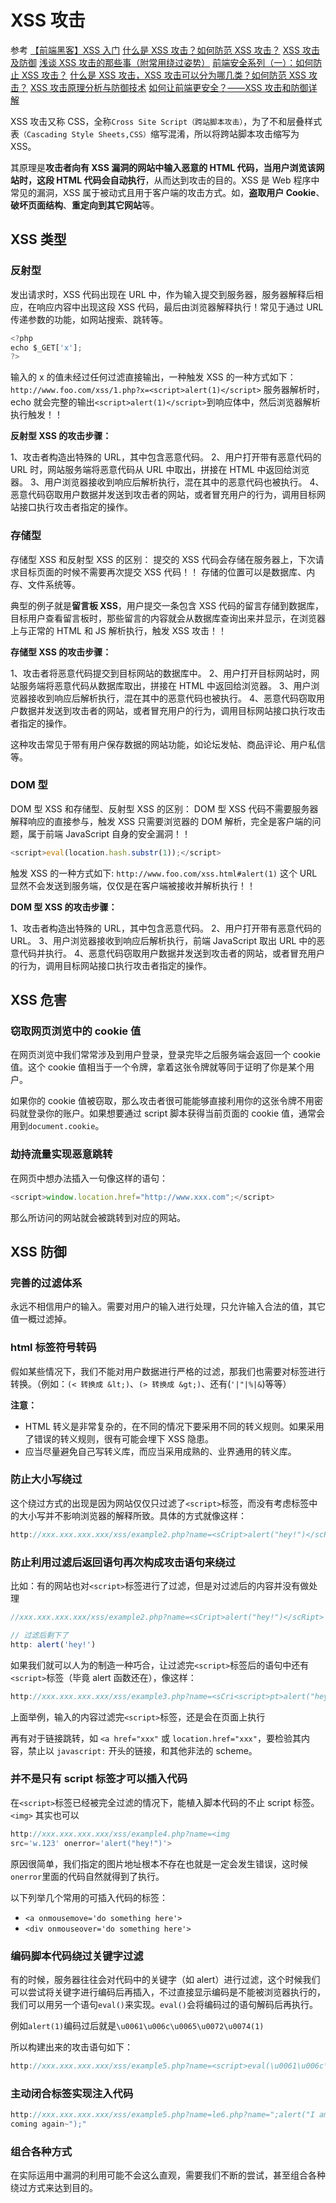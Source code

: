 # XSS 攻击

参考
[【前端黑客】XSS 入门](https://zhuanlan.zhihu.com/p/37455061)
[什么是 XSS 攻击？如何防范 XSS 攻击？](https://blog.csdn.net/weixin_43681537/article/details/84585554)
[XSS 攻击及防御](https://blog.csdn.net/ghsau/article/details/17027893)
[浅谈 XSS 攻击的那些事（附常用绕过姿势）](https://zhuanlan.zhihu.com/p/26177815)
[前端安全系列（一）：如何防止 XSS 攻击？](https://tech.meituan.com/2018/09/27/fe-security.html)
[什么是 XSS 攻击，XSS 攻击可以分为哪几类？如何防范 XSS 攻击？](https://github.com/YvetteLau/Step-By-Step/issues/18)
[XSS 攻击原理分析与防御技术](https://segmentfault.com/a/1190000013315450)
[如何让前端更安全？——XSS 攻击和防御详解](https://juejin.im/entry/58a598dc570c35006b5cd6b4)

XSS 攻击又称 CSS，全称`Cross Site Script（跨站脚本攻击）`，为了不和层叠样式表`（Cascading Style Sheets,CSS）`缩写混淆，所以将跨站脚本攻击缩写为 XSS。

其原理是**攻击者向有 XSS 漏洞的网站中输入恶意的 HTML 代码，当用户浏览该网站时，这段 HTML 代码会自动执行**，从而达到攻击的目的。XSS 是 Web 程序中常见的漏洞，XSS 属于被动式且用于客户端的攻击方式。如，**盗取用户 Cookie**、**破坏页面结构**、**重定向到其它网站**等。

## XSS 类型

### 反射型

发出请求时，XSS 代码出现在 URL 中，作为输入提交到服务器，服务器解释后相应，在响应内容中出现这段 XSS 代码，最后由浏览器解释执行！常见于通过 URL 传递参数的功能，如网站搜索、跳转等。

```js
<?php
echo $_GET['x'];
?>
```

输入的 x 的值未经过任何过滤直接输出，一种触发 XSS 的一种方式如下：
`http://www.foo.com/xss/1.php?x=<script>alert(1)</script>`
服务器解析时，echo 就会完整的输出`<script>alert(1)</script>`到响应体中，然后浏览器解析执行触发！！

**反射型 XSS 的攻击步骤：**

1、攻击者构造出特殊的 URL，其中包含恶意代码。
2、用户打开带有恶意代码的 URL 时，网站服务端将恶意代码从 URL 中取出，拼接在 HTML 中返回给浏览器。
3、用户浏览器接收到响应后解析执行，混在其中的恶意代码也被执行。
4、恶意代码窃取用户数据并发送到攻击者的网站，或者冒充用户的行为，调用目标网站接口执行攻击者指定的操作。

### 存储型

存储型 XSS 和反射型 XSS 的区别：
提交的 XSS 代码会存储在服务器上，下次请求目标页面的时候不需要再次提交 XSS 代码！！
存储的位置可以是数据库、内存、文件系统等。

典型的例子就是**留言板 XSS**，用户提交一条包含 XSS 代码的留言存储到数据库，目标用户查看留言板时，那些留言的内容就会从数据库查询出来并显示，在浏览器上与正常的 HTML 和 JS 解析执行，触发 XSS 攻击！！

**存储型 XSS 的攻击步骤：**

1、攻击者将恶意代码提交到目标网站的数据库中。
2、用户打开目标网站时，网站服务端将恶意代码从数据库取出，拼接在 HTML 中返回给浏览器。
3、用户浏览器接收到响应后解析执行，混在其中的恶意代码也被执行。
4、恶意代码窃取用户数据并发送到攻击者的网站，或者冒充用户的行为，调用目标网站接口执行攻击者指定的操作。

这种攻击常见于带有用户保存数据的网站功能，如论坛发帖、商品评论、用户私信等。

### DOM 型

DOM 型 XSS 和存储型、反射型 XSS 的区别：
DOM 型 XSS 代码不需要服务器解释响应的直接参与，触发 XSS 只需要浏览器的 DOM 解析，完全是客户端的问题，属于前端 JavaScript 自身的安全漏洞！！

```js
<script>eval(location.hash.substr(1));</script>
```

触发 XSS 的一种方式如下:
`http://www.foo.com/xss.html#alert(1)`
这个 URL 显然不会发送到服务端，仅仅是在客户端被接收并解析执行！！

**DOM 型 XSS 的攻击步骤：**

1、攻击者构造出特殊的 URL，其中包含恶意代码。
2、用户打开带有恶意代码的 URL。
3、用户浏览器接收到响应后解析执行，前端 JavaScript 取出 URL 中的恶意代码并执行。
4、恶意代码窃取用户数据并发送到攻击者的网站，或者冒充用户的行为，调用目标网站接口执行攻击者指定的操作。

## XSS 危害

### 窃取网页浏览中的 cookie 值

在网页浏览中我们常常涉及到用户登录，登录完毕之后服务端会返回一个 cookie 值。这个 cookie 值相当于一个令牌，拿着这张令牌就等同于证明了你是某个用户。

如果你的 cookie 值被窃取，那么攻击者很可能能够直接利用你的这张令牌不用密码就登录你的账户。如果想要通过 script 脚本获得当前页面的 cookie 值，通常会用到`document.cookie`。

### 劫持流量实现恶意跳转

在网页中想办法插入一句像这样的语句：

```js
<script>window.location.href="http://www.xxx.com";</script>
```

那么所访问的网站就会被跳转到对应的网站。

## XSS 防御

### 完善的过滤体系

永远不相信用户的输入。需要对用户的输入进行处理，只允许输入合法的值，其它值一概过滤掉。

### html 标签符号转码

假如某些情况下，我们不能对用户数据进行严格的过滤，那我们也需要对标签进行转换。（例如：`(< 转换成 &lt;)`、`(> 转换成 &gt;)`、还有(`'|"|%|&`)等等）

**注意：**

- HTML 转义是非常复杂的，在不同的情况下要采用不同的转义规则。如果采用了错误的转义规则，很有可能会埋下 XSS 隐患。
- 应当尽量避免自己写转义库，而应当采用成熟的、业界通用的转义库。

### 防止大小写绕过

这个绕过方式的出现是因为网站仅仅只过滤了`<script>`标签，而没有考虑标签中的大小写并不影响浏览器的解释所致。具体的方式就像这样：

```js
http://xxx.xxx.xxx.xxx/xss/example2.php?name=<sCript>alert("hey!")</scRipt>
```

### 防止利用过滤后返回语句再次构成攻击语句来绕过

比如：有的网站也对`<script>`标签进行了过滤，但是对过滤后的内容并没有做处理

```js
//xxx.xxx.xxx.xxx/xss/example2.php?name=<sCript>alert("hey!")</scRipt>

// 过滤后剩下了
http: alert('hey!')
```

如果我们就可以人为的制造一种巧合，让过滤完`<script>`标签后的语句中还有`<script>`标签（毕竟 alert 函数还在），像这样：

```js
http://xxx.xxx.xxx.xxx/xss/example3.php?name=<sCri<script>pt>alert("hey!")</scRi</script>pt>
```

上面举例，输入的内容过滤完`<script>`标签，还是会在页面上执行

再有对于链接跳转，如 `<a href="xxx"` 或 `location.href="xxx"`，要检验其内容，禁止以 `javascript:` 开头的链接，和其他非法的 scheme。

### 并不是只有 script 标签才可以插入代码

在`<script>`标签已经被完全过滤的情况下，能植入脚本代码的不止 script 标签。`<img>` 其实也可以

```js
http://xxx.xxx.xxx.xxx/xss/example4.php?name=<img
src='w.123' onerror='alert("hey!")'>
```

原因很简单，我们指定的图片地址根本不存在也就是一定会发生错误，这时候`onerror`里面的代码自然就得到了执行。

以下列举几个常用的可插入代码的标签：

- `<a onmousemove='do something here'>`
- `<div onmouseover='do something here'>`

### 编码脚本代码绕过关键字过滤

有的时候，服务器往往会对代码中的关键字（如 alert）进行过滤，这个时候我们可以尝试将关键字进行编码后再插入，不过直接显示编码是不能被浏览器执行的，我们可以用另一个语句`eval()`来实现。`eval()`会将编码过的语句解码后再执行。

例如`alert(1)`编码过后就是`\u0061\u006c\u0065\u0072\u0074(1)`

所以构建出来的攻击语句如下：

```js
http://xxx.xxx.xxx.xxx/xss/example5.php?name=<script>eval(\u0061\u006c\u0065\u0072\u0074(1))</script>
```

### 主动闭合标签实现注入代码

```js
http://xxx.xxx.xxx.xxx/xss/example5.php?name=le6.php?name=";alert("I am
coming again~");"
```

### 组合各种方式

在实际运用中漏洞的利用可能不会这么直观，需要我们不断的尝试，甚至组合各种绕过方式来达到目的。
